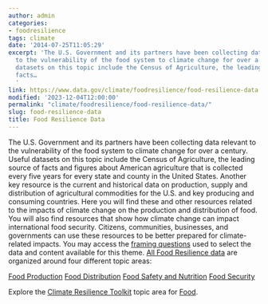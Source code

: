 ```yaml
---
author: admin
categories:
- foodresilience
tags: climate
date: '2014-07-25T11:05:29'
excerpt: 'The U.S. Government and its partners have been collecting data relevant
  to the vulnerability of the food system to climate change for over a century. Useful
  datasets on this topic include the Census of Agriculture, the leading source of
  facts…
  '
link: https://www.data.gov/climate/foodresilience/food-resilience-data
modified: '2023-12-04T12:00:00'
permalink: "climate/foodresilience/food-resilience-data/"
slug: food-resilience-data
title: Food Resilience Data
---
```


The U.S. Government and its partners have been collecting data relevant to the vulnerability of the food system to climate change for over a century. Useful datasets on this topic include the Census of Agriculture, the leading source of facts and figures about American agriculture that is collected every five years for every state and county in the United States. Another key resource is the current and historical data on production, supply and distribution of agricultural commodities for the U.S. and key producing and consuming countries. Here you will find these and other resources related to the impacts of climate change on the production and distribution of food. You will also find resources that show how climate change can impact international food security. Citizens, communities, businesses, and governments can use these resources to be better prepared for climate-related impacts. You may access the [framing questions](https://data.gov/climate/launch-food-resilience-theme-climate-data-gov/) used to select the data and content available for this theme. [All Food Resilience data](https://catalog.data.gov/dataset/?groups=climate5434&vocab_category_all=Food+Resilience) are organized around four different topic areas:

[Food Production](https://catalog.data.gov/dataset/?groups=climate5434&vocab_category_all=Food+Production)
[Food Distribution](https://catalog.data.gov/dataset/?groups=climate5434&vocab_category_all=Food+Distribution)
[Food Safety and Nutrition](https://catalog.data.gov/dataset/?groups=climate5434&vocab_category_all=Food+Safety+and+Nutrition)
[Food Security](https://catalog.data.gov/dataset/?groups=climate5434&vocab_category_all=Food+Security)

Explore the [Climate Resilience Toolkit](https://toolkit.climate.gov/) topic area for [Food](https://toolkit.climate.gov/topics/food-resilience).
